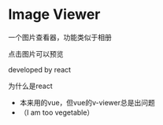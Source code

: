 # Image Viewer

一个图片查看器，功能类似于相册

点击图片可以预览

developed by react

为什么是react

+ 本来用的vue，但vue的v-viewer总是出问题
+ （I am too vegetable）
